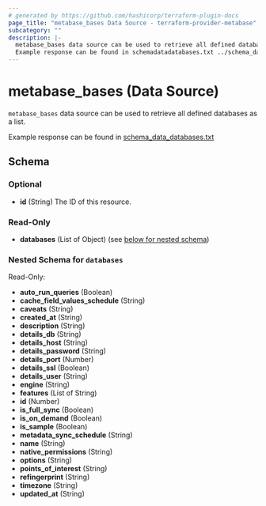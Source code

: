 ```yaml
---
# generated by https://github.com/hashicorp/terraform-plugin-docs
page_title: "metabase_bases Data Source - terraform-provider-metabase"
subcategory: ""
description: |-
  metabase_bases data source can be used to retrieve all defined databases as a list.
  Example response can be found in schemadatadatabases.txt ../schema_data_databases.txt
---
```


# metabase_bases (Data Source)

`metabase_bases` data source can be used to retrieve all defined databases as a list.

Example response can be found in [schema_data_databases.txt](../schema_data_databases.txt)



<!-- schema generated by tfplugindocs -->
## Schema

### Optional

- **id** (String) The ID of this resource.

### Read-Only

- **databases** (List of Object) (see [below for nested schema](#nestedatt--databases))

<a id="nestedatt--databases"></a>
### Nested Schema for `databases`

Read-Only:

- **auto_run_queries** (Boolean)
- **cache_field_values_schedule** (String)
- **caveats** (String)
- **created_at** (String)
- **description** (String)
- **details_db** (String)
- **details_host** (String)
- **details_password** (String)
- **details_port** (Number)
- **details_ssl** (Boolean)
- **details_user** (String)
- **engine** (String)
- **features** (List of String)
- **id** (Number)
- **is_full_sync** (Boolean)
- **is_on_demand** (Boolean)
- **is_sample** (Boolean)
- **metadata_sync_schedule** (String)
- **name** (String)
- **native_permissions** (String)
- **options** (String)
- **points_of_interest** (String)
- **refingerprint** (String)
- **timezone** (String)
- **updated_at** (String)


